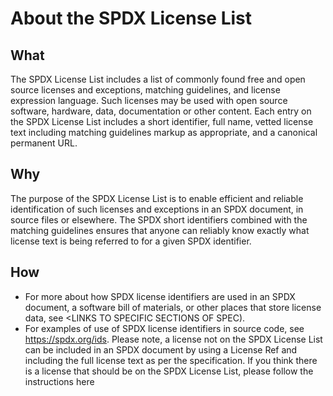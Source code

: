 # About the SPDX License List

## What
The SPDX License List includes a list of commonly found free and open source licenses and exceptions, matching guidelines, and license expression language.  Such licenses may be used with open source software, hardware, data, documentation or other content. Each entry on the SPDX License List includes a short identifier, full name, vetted license text including matching guidelines markup as appropriate, and a canonical permanent URL. 

## Why
The purpose of the SPDX License List is to enable efficient and reliable identification of such licenses and exceptions in an SPDX document, in source files or elsewhere. The SPDX short identifiers combined with the matching guidelines ensures that anyone can reliably know exactly what license text is being referred to for a given SPDX identifier.

## How
* For more about how SPDX license identifiers are used in an SPDX document, a software bill of materials, or other places that store license data, see <LINKS TO SPECIFIC SECTIONS OF SPEC). 
* For examples of use of SPDX license identifiers in source code, see https://spdx.org/ids. 
Please note, a license not on the SPDX License List can be included in an SPDX document by using a License Ref and including the full license text as per the specification. If you think there is a license that should be on the SPDX License List, please follow the instructions here <LINK TO CONTRIBUTING>
